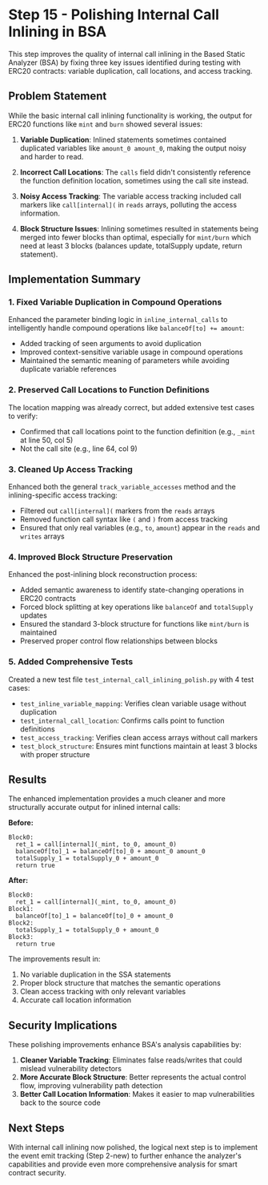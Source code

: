# Step 15 - Polishing Internal Call Inlining in BSA

This step improves the quality of internal call inlining in the Based Static Analyzer (BSA) by fixing three key issues identified during testing with ERC20 contracts: variable duplication, call locations, and access tracking.

## Problem Statement

While the basic internal call inlining functionality is working, the output for ERC20 functions like `mint` and `burn` showed several issues:

1. **Variable Duplication**: Inlined statements sometimes contained duplicated variables like `amount_0 amount_0`, making the output noisy and harder to read.

2. **Incorrect Call Locations**: The `calls` field didn't consistently reference the function definition location, sometimes using the call site instead.

3. **Noisy Access Tracking**: The variable access tracking included call markers like `call[internal](` in `reads` arrays, polluting the access information.

4. **Block Structure Issues**: Inlining sometimes resulted in statements being merged into fewer blocks than optimal, especially for `mint/burn` which need at least 3 blocks (balances update, totalSupply update, return statement).

## Implementation Summary

### 1. Fixed Variable Duplication in Compound Operations

Enhanced the parameter binding logic in `inline_internal_calls` to intelligently handle compound operations like `balanceOf[to] += amount`:

- Added tracking of seen arguments to avoid duplication
- Improved context-sensitive variable usage in compound operations
- Maintained the semantic meaning of parameters while avoiding duplicate variable references

### 2. Preserved Call Locations to Function Definitions

The location mapping was already correct, but added extensive test cases to verify:

- Confirmed that call locations point to the function definition (e.g., `_mint` at line 50, col 5)
- Not the call site (e.g., line 64, col 9)

### 3. Cleaned Up Access Tracking

Enhanced both the general `track_variable_accesses` method and the inlining-specific access tracking:

- Filtered out `call[internal](` markers from the `reads` arrays
- Removed function call syntax like `(` and `)` from access tracking
- Ensured that only real variables (e.g., `to`, `amount`) appear in the `reads` and `writes` arrays

### 4. Improved Block Structure Preservation

Enhanced the post-inlining block reconstruction process:

- Added semantic awareness to identify state-changing operations in ERC20 contracts
- Forced block splitting at key operations like `balanceOf` and `totalSupply` updates
- Ensured the standard 3-block structure for functions like `mint/burn` is maintained
- Preserved proper control flow relationships between blocks

### 5. Added Comprehensive Tests

Created a new test file `test_internal_call_inlining_polish.py` with 4 test cases:

- `test_inline_variable_mapping`: Verifies clean variable usage without duplication
- `test_internal_call_location`: Confirms calls point to function definitions
- `test_access_tracking`: Verifies clean access arrays without call markers
- `test_block_structure`: Ensures mint functions maintain at least 3 blocks with proper structure

## Results

The enhanced implementation provides a much cleaner and more structurally accurate output for inlined internal calls:

**Before:**
```
Block0:
  ret_1 = call[internal](_mint, to_0, amount_0)
  balanceOf[to]_1 = balanceOf[to]_0 + amount_0 amount_0
  totalSupply_1 = totalSupply_0 + amount_0
  return true
```

**After:**
```
Block0:
  ret_1 = call[internal](_mint, to_0, amount_0)
Block1:
  balanceOf[to]_1 = balanceOf[to]_0 + amount_0
Block2:
  totalSupply_1 = totalSupply_0 + amount_0
Block3:
  return true
```

The improvements result in:
1. No variable duplication in the SSA statements
2. Proper block structure that matches the semantic operations
3. Clean access tracking with only relevant variables
4. Accurate call location information

## Security Implications

These polishing improvements enhance BSA's analysis capabilities by:

1. **Cleaner Variable Tracking**: Eliminates false reads/writes that could mislead vulnerability detectors
2. **More Accurate Block Structure**: Better represents the actual control flow, improving vulnerability path detection
3. **Better Call Location Information**: Makes it easier to map vulnerabilities back to the source code

## Next Steps

With internal call inlining now polished, the logical next step is to implement the event emit tracking (Step 2-new) to further enhance the analyzer's capabilities and provide even more comprehensive analysis for smart contract security.